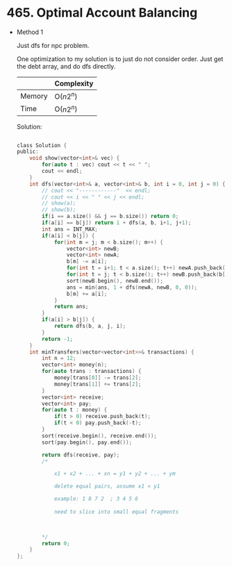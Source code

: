 # 465. Optimal Account Balancing 
- Method 1

    Just dfs for npc problem.

    One optimization to my solution is to just do not consider order. Just get the debt array, and do dfs directly. 

    | |   Complexity  |
    | ----------- | ----------- | 
    |  Memory     | O($n2^n$) | 
    |      Time       |  O($n2^n$) | 


    Solution:

    ``` h

    class Solution {
    public:
        void show(vector<int>& vec) {
            for(auto t : vec) cout << t << " ";
            cout << endl;
        }
        int dfs(vector<int>& a, vector<int>& b, int i = 0, int j = 0) {
            // cout << "------------"  << endl;
            // cout << i << " " << j << endl;
            // show(a);
            // show(b);
            if(i == a.size() && j == b.size()) return 0;
            if(a[i] == b[j]) return 1 + dfs(a, b, i+1, j+1);
            int ans = INT_MAX;
            if(a[i] < b[j]) {
                for(int m = j; m < b.size(); m++) {
                    vector<int> newB;
                    vector<int> newA;
                    b[m] -= a[i];
                    for(int t = i+1; t < a.size(); t++) newA.push_back(a[t]);
                    for(int t = j; t < b.size(); t++) newB.push_back(b[t]);
                    sort(newB.begin(), newB.end());
                    ans = min(ans, 1 + dfs(newA, newB, 0, 0));
                    b[m] += a[i];
                }
                return ans;
            }
            if(a[i] > b[j]) {
                return dfs(b, a, j, i);
            }
            return -1;
        }
        int minTransfers(vector<vector<int>>& transactions) {
            int n = 12;
            vector<int> money(n);
            for(auto trans : transactions) {
                money[trans[0]] -= trans[2];
                money[trans[1]] += trans[2];
            }
            vector<int> receive;
            vector<int> pay;
            for(auto t : money) {
                if(t > 0) receive.push_back(t);
                if(t < 0) pay.push_back(-t);
            }
            sort(receive.begin(), receive.end());
            sort(pay.begin(), pay.end());

            return dfs(receive, pay);
            /*

                x1 + x2 + ... + xn = y1 + y2 + ... + ym

                delete equal pairs, assume x1 < y1

                example: 1 8 7 2  ; 3 4 5 6
                
                need to slice into small equal fragments

                

            */  
            return 0;
        }
    };

    ```

<!-- - Method 2

    This is another method.

    | |   Complexity  |
    | ----------- | ----------- | 
    |  Memory     | O(n) | 
    |      Time       |  O(n) | 


    Solution:

    ``` h



    ```

- Additional Knowledge:
       
    Here are some additional knowledge.



<br> -->